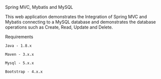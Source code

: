 Spring MVC, Mybatis and MySQL

This web application demonstrates the Integration of Spring MVC and Mybatis connecting to a MySQL database and demonstrates the database operations such as Create, Read, Update and Delete.

Requirements

    Java - 1.8.x

    Maven - 3.x.x

    Mysql - 5.x.x

    Bootstrap - 4.x.x
